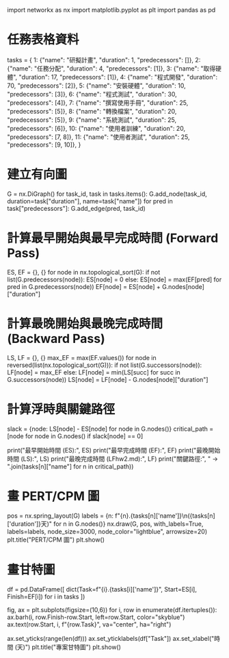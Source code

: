 import networkx as nx
import matplotlib.pyplot as plt
import pandas as pd

# 任務表格資料
tasks = {
    1: {"name": "研擬計畫", "duration": 1, "predecessors": []},
    2: {"name": "任務分配", "duration": 4, "predecessors": [1]},
    3: {"name": "取得硬體", "duration": 17, "predecessors": [1]},
    4: {"name": "程式開發", "duration": 70, "predecessors": [2]},
    5: {"name": "安裝硬體", "duration": 10, "predecessors": [3]},
    6: {"name": "程式測試", "duration": 30, "predecessors": [4]},
    7: {"name": "撰寫使用手冊", "duration": 25, "predecessors": [5]},
    8: {"name": "轉換檔案", "duration": 20, "predecessors": [5]},
    9: {"name": "系統測試", "duration": 25, "predecessors": [6]},
    10: {"name": "使用者訓練", "duration": 20, "predecessors": [7, 8]},
    11: {"name": "使用者測試", "duration": 25, "predecessors": [9, 10]},
}

# 建立有向圖
G = nx.DiGraph()
for task_id, task in tasks.items():
    G.add_node(task_id, duration=task["duration"], name=task["name"])
    for pred in task["predecessors"]:
        G.add_edge(pred, task_id)

# 計算最早開始與最早完成時間 (Forward Pass)
ES, EF = {}, {}
for node in nx.topological_sort(G):
    if not list(G.predecessors(node)):
        ES[node] = 0
    else:
        ES[node] = max(EF[pred] for pred in G.predecessors(node))
    EF[node] = ES[node] + G.nodes[node]["duration"]

# 計算最晚開始與最晚完成時間 (Backward Pass)
LS, LF = {}, {}
max_EF = max(EF.values())
for node in reversed(list(nx.topological_sort(G))):
    if not list(G.successors(node)):
        LF[node] = max_EF
    else:
        LF[node] = min(LS[succ] for succ in G.successors(node))
    LS[node] = LF[node] - G.nodes[node]["duration"]

# 計算浮時與關鍵路徑
slack = {node: LS[node] - ES[node] for node in G.nodes()}
critical_path = [node for node in G.nodes() if slack[node] == 0]

print("最早開始時間 (ES):", ES)
print("最早完成時間 (EF):", EF)
print("最晚開始時間 (LS):", LS)
print("最晚完成時間 (LFhw2.md):", LF)
print("關鍵路徑:", " → ".join(tasks[n]["name"] for n in critical_path))

# 畫 PERT/CPM 圖
pos = nx.spring_layout(G)
labels = {n: f"{n}.{tasks[n]['name']}\n({tasks[n]['duration']}天)" for n in G.nodes()}
nx.draw(G, pos, with_labels=True, labels=labels, node_size=3000, node_color="lightblue", arrowsize=20)
plt.title("PERT/CPM 圖")
plt.show()

# 畫甘特圖
df = pd.DataFrame([
    dict(Task=f"{i}.{tasks[i]['name']}", 
         Start=ES[i], 
         Finish=EF[i]) for i in tasks
])

fig, ax = plt.subplots(figsize=(10,6))
for i, row in enumerate(df.itertuples()):
    ax.barh(i, row.Finish-row.Start, left=row.Start, color="skyblue")
    ax.text(row.Start, i, f"{row.Task}", va="center", ha="right")

ax.set_yticks(range(len(df)))
ax.set_yticklabels(df["Task"])
ax.set_xlabel("時間 (天)")
plt.title("專案甘特圖")
plt.show()
